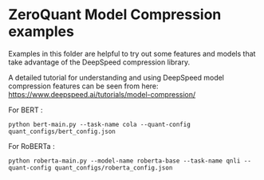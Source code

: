 # ZeroQuant Model Compression examples

Examples in this folder are helpful to try out some features and models that take advantage of the DeepSpeed compression library.

A detailed tutorial for understanding and using DeepSpeed model compression features can be seen from here: https://www.deepspeed.ai/tutorials/model-compression/

For BERT :
```
python bert-main.py --task-name cola --quant-config quant_configs/bert_config.json
```

For RoBERTa :
```
python roberta-main.py --model-name roberta-base --task-name qnli --quant-config quant_configs/roberta_config.json
```